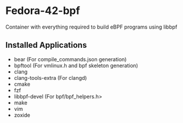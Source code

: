 # Fedora-42-bpf

Container with everything required to build eBPF programs using libbpf

## Installed Applications

- bear (For compile\_commands.json generation)
- bpftool (For vmlinux.h and bpf skeleton generation)
- clang
- clang-tools-extra (For clangd)
- cmake
- fzf
- libbpf-devel (For bpf/bpf\_helpers.h>
- make
- vim
- zoxide

